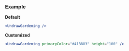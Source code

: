 ### Example

**Default**
```jsx
<UndrawGardening />
```

**Customized**
```jsx
<UndrawGardening primaryColor="#41B883" height="100" />
```
